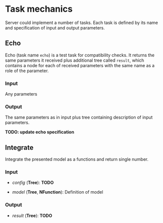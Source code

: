 # Task mechanics

Server could implement a number of tasks. Each task is defined by its name and specification of input and output parameters.

## Echo

Echo (task name `echo`) is a test task for compatibility checks. It returns the same parameters it received plus
additional tree called `result`, which contains a node for each of received parameters with the same name as a role of 
the parameter.

### Input

Any parameters

### Output

The same parameters as in input plus tree containing description of input parameters.

**TODO: update echo specification**

## Integrate

Integrate the presented model as a functions and return single number.

### Input

* *config* (**Tree**): **TODO**

* *model* (**Tree**, **NFunction**): Definition of model

### Output

* *result* (**Tree**): **TODO**

